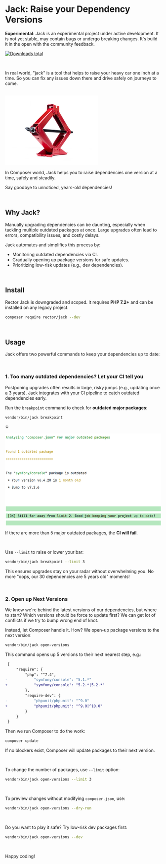 # Jack: Raise your Dependency Versions

**Experimental**: Jack is an experimental project under active development. It is not yet stable, may contain bugs or undergo breaking changes. It's build it in the open with the community feedback.

[![Downloads total](https://img.shields.io/packagist/dt/rector/jack.svg?style=flat-square)](https://packagist.org/packages/rector/jack/stats)

<br>

In real world, "jack" is a tool that helps to raise your heavy car one inch at a time. So you can fix any issues down there and drive safely on journeys to come.

<br>

<img src="/docs/jack.jpg" alt="Jack" width="300" align="center">

<br>

In Composer world, Jack helps you to raise dependencies one version at a time, safely and steadily.

Say goodbye to unnoticed, years-old dependencies!

<br>

## Why Jack?

Manually upgrading dependencies can be daunting, especially when tackling multiple outdated packages at once. Large upgrades often lead to errors, compatibility issues, and costly delays.

Jack automates and simplifies this process by:

- Monitoring outdated dependencies via CI.
- Gradually opening up package versions for safe updates.
- Prioritizing low-risk updates (e.g., dev dependencies).

<br>

## Install

Rector Jack is downgraded and scoped. It requires **PHP 7.2+** and can be installed on any legacy project.

```bash
composer require rector/jack --dev
```

<br>

## Usage

Jack offers two powerful commands to keep your dependencies up to date:

<br>

### 1. Too many outdated dependencies? Let your CI tell you

Postponing upgrades often results in large, risky jumps (e.g., updating once a 3 years). Jack integrates with your CI pipeline to catch outdated dependencies early.

Run the `breakpoint` command to check for **outdated major packages**:

```bash
vendor/bin/jack breakpoint
```

↓

<img src="/docs/breakpoint-output.png" alt="Jack" width="600" align="center">


<br>

If there are more than 5 major outdated packages, the **CI will fail**.

<br>

Use `--limit` to raise or lower your bar:

```bash
vendor/bin/jack breakpoint --limit 3
```

This ensures upgrades stay on your radar without overwhelming you. No more "oops, our 30 dependencies are 5 years old" moments!

<br>

### 2. Open up Next Versions

We know we're behind the latest versions of our dependencies, but where to start? Which versions should be force to update first? We can get lot of conflicts if we try to bump wrong end of knot.

Instead, let Composer handle it. How? We open-up package versions to the next version:

```bash
vendor/bin/jack open-versions
```

This command opens up 5 versions to their next nearest step, e.g.:

```diff
 {
     "require": {
         "php": "^7.4",
-            "symfony/console": "5.1.*"
+            "symfony/console": "5.2.*|5.2.*"
         },
         "require-dev": {
-            "phpunit/phpunit": "^9.0"
+            "phpunit/phpunit": "^9.0|^10.0"
         }
     }
 }
```

Then we run Composer to do the work:

```bash
composer update
```

If no blockers exist, Composer will update packages to their next version.

<br>

To change the number of packages, use `--limit` option:

```bash
vendor/bin/jack open-versions --limit 3
```

<br>

To preview changes without modifying `composer.json`, use:

```bash
vendor/bin/jack open-versions --dry-run
```

<br>

Do you want to play it safe? Try low-risk dev packages first:

```bash
vendor/bin/jack open-versions --dev
```

<br>

Happy coding!
